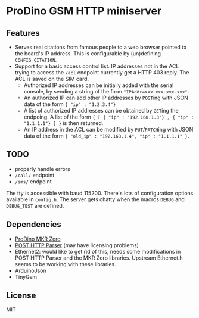 ProDino GSM HTTP miniserver
===========================

Features
--------
- Serves real citations from famous people to a web browser pointed to the
board's IP address. This is configurable by (un)defining `CONFIG_CITATION`.
- Support for a basic access control list. IP addresses not in the ACL trying to
access the `/acl` endpoint currently get a HTTP 403 reply. The ACL is saved on
the SIM card.
    - Authorized IP addresses can be initially added with the serial console, by
    sending a string of the form `"IPAddr=xxx.xxx.xxx.xxx"`.
    - An authorized IP can add other IP addresses by `POST`ing with JSON data of
    the form `{ "ip" : "1.2.3.4"}`
    - A list of authorized IP addresses can be obtained by `GET`ing the endpoing.
    A list of the form `{ [ { "ip" : "192.168.1.3"} , { "ip" : "1.1.1.1"} ] }` is
    then returned.
    - An IP address in the ACL can be modified by `PUT`/`PATCH`ing with JSON data
    of the form `{ "old_ip" : "192.168.1.4", "ip" : "1.1.1.1" }`.

TODO
----
- properly handle errors
- `/call/` endpoint
- `/sms/` endpoint

The tty is accessible with baud 115200. There's lots of configuration options
available in `config.h`. The server gets chatty when the macros `DEBUG` and
`DEBUG_TEST` are defined.

Dependencies
------------

- [ProDino MKR Zero](https://github.com/kmpelectronics/Arduino/tree/master/ProDinoMKRZero/releases)
- [POST HTTP Parser](https://github.com/NatanBiesmans/Arduino-POST-HTTP-Parser) (may have licensing problems)
- Ethernet2: would like to get rid of this, needs some modifications in POST
HTTP Parser and the MKR Zero libraries. Upstream Ethernet.h seems to be working
with these libraries.
- ArduinoJson
- TinyGsm

License
-------
MIT
